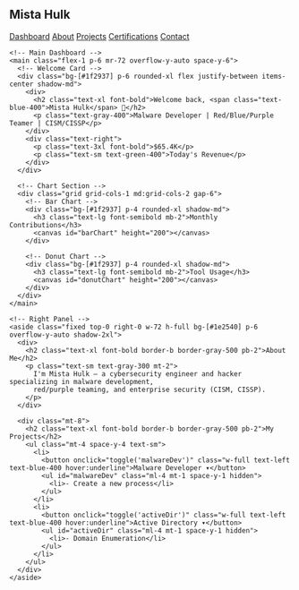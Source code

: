 <html lang="en">
<head>
  <meta charset="UTF-8" />
  <meta name="viewport" content="width=device-width, initial-scale=1.0" />
  <title>Mista Hulk - Dashboard</title>
  <script src="https://cdn.tailwindcss.com"></script>
  <script src="https://cdn.jsdelivr.net/npm/chart.js"></script>
</head>
<body class="bg-[#0f172a] text-white font-sans">

  <div class="flex h-screen overflow-hidden">
    <!-- Left Sidebar -->
    <aside class="w-64 bg-[#1e293b] p-5 flex flex-col space-y-6">
      <h1 class="text-2xl font-bold border-b border-gray-600 pb-2">Mista Hulk</h1>
      <nav class="space-y-2 text-blue-400">
        <a href="#" class="block hover:underline">Dashboard</a>
        <a href="#" class="block hover:underline">About</a>
        <a href="#" class="block hover:underline">Projects</a>
        <a href="#" class="block hover:underline">Certifications</a>
        <a href="#" class="block hover:underline">Contact</a>
      </nav>
    </aside>

    <!-- Main Dashboard -->
    <main class="flex-1 p-6 mr-72 overflow-y-auto space-y-6">
      <!-- Welcome Card -->
      <div class="bg-[#1f2937] p-6 rounded-xl flex justify-between items-center shadow-md">
        <div>
          <h2 class="text-xl font-bold">Welcome back, <span class="text-blue-400">Mista Hulk</span> 👋</h2>
          <p class="text-gray-400">Malware Developer | Red/Blue/Purple Teamer | CISM/CISSP</p>
        </div>
        <div class="text-right">
          <p class="text-3xl font-bold">$65.4K</p>
          <p class="text-sm text-green-400">Today's Revenue</p>
        </div>
      </div>

      <!-- Chart Section -->
      <div class="grid grid-cols-1 md:grid-cols-2 gap-6">
        <!-- Bar Chart -->
        <div class="bg-[#1f2937] p-4 rounded-xl shadow-md">
          <h3 class="text-lg font-semibold mb-2">Monthly Contributions</h3>
          <canvas id="barChart" height="200"></canvas>
        </div>

        <!-- Donut Chart -->
        <div class="bg-[#1f2937] p-4 rounded-xl shadow-md">
          <h3 class="text-lg font-semibold mb-2">Tool Usage</h3>
          <canvas id="donutChart" height="200"></canvas>
        </div>
      </div>
    </main>

    <!-- Right Panel -->
    <aside class="fixed top-0 right-0 w-72 h-full bg-[#1e2540] p-6 overflow-y-auto shadow-2xl">
      <div>
        <h2 class="text-xl font-bold border-b border-gray-500 pb-2">About Me</h2>
        <p class="text-sm text-gray-300 mt-2">
          I'm Mista Hulk — a cybersecurity engineer and hacker specializing in malware development,
          red/purple teaming, and enterprise security (CISM, CISSP).
        </p>
      </div>

      <div class="mt-8">
        <h2 class="text-xl font-bold border-b border-gray-500 pb-2">My Projects</h2>
        <ul class="mt-4 space-y-4 text-sm">
          <li>
            <button onclick="toggle('malwareDev')" class="w-full text-left text-blue-400 hover:underline">Malware Developer ▾</button>
            <ul id="malwareDev" class="ml-4 mt-1 space-y-1 hidden">
              <li>- Create a new process</li>
            </ul>
          </li>
          <li>
            <button onclick="toggle('activeDir')" class="w-full text-left text-blue-400 hover:underline">Active Directory ▾</button>
            <ul id="activeDir" class="ml-4 mt-1 space-y-1 hidden">
              <li>- Domain Enumeration</li>
            </ul>
          </li>
        </ul>
      </div>
    </aside>
  </div>

  <!-- JS Section -->
  <script>
    const toggle = (id) => {
      const section = document.getElementById(id);
      section.classList.toggle("hidden");
    };

    new Chart(document.getElementById("barChart"), {
      type: 'bar',
      data: {
        labels: ["Jan", "Feb", "Mar", "Apr", "May"],
        datasets: [{
          label: "Contributions",
          data: [10, 20, 30, 50, 40],
          backgroundColor: "#3b82f6"
        }]
      },
      options: {
        responsive: true,
        plugins: {
          legend: { display: false }
        },
        scales: {
          y: { beginAtZero: true }
        }
      }
    });

    new Chart(document.getElementById("donutChart"), {
      type: 'doughnut',
      data: {
        labels: ["VS Code", "Nmap", "Metasploit"],
        datasets: [{
          data: [45, 25, 30],
          backgroundColor: ["#6366f1", "#10b981", "#f59e0b"]
        }]
      },
      options: {
        responsive: true,
        plugins: {
          legend: {
            labels: {
              color: 'white'
            }
          }
        }
      }
    });
  </script>
</body>
</html>
